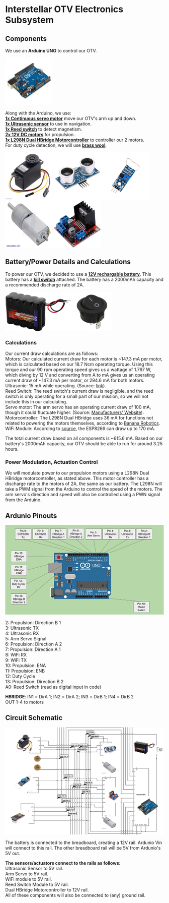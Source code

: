 # Interstellar OTV Electronics Subsystem 

## Components

We use an **Arduino UNO** to control our OTV.  

<img src="/Images/arduino.jpg" width="150" height="150">

Along with the Arduino, we use:  
**[1x Continuous servo motor](https://www.amazon.com/KOOKYE-360-Continuous-Rotation-Helicopter/dp/B019TOJPO4/ref=sr_1_7?crid=14QX980APVMMI&keywords=continuous%2Bservo%2Bmotor%2Barduino&qid=1647354622&sprefix=continuous%2Bservo%2Bm%2Caps%2C61&sr=8-7&th=1)** move our OTV's arm up and down.  
**[1x Ultrasonic sensor](https://www.amazon.com/HC-SR04-Ultrasonic-Distance-Measuring-MEGA2560/dp/B088BT8CDW/ref=asc_df_B088BT8CDW/?tag=hyprod-20&linkCode=df0&hvadid=533439785942&hvpos=&hvnetw=g&hvrand=4127217943768751677&hvpone=&hvptwo=&hvqmt=&hvdev=c&hvdvcmdl=&hvlocint=&hvlocphy=9007733&hvtargid=pla-1434560118174&psc=1)** to use in navigation.  
**[1x Reed switch](https://www.amazon.com/Magnetron-MagSwitch-Arduino-Digital-3-3V-5V/dp/B07MD9GFXN)** to detect magnetism.  
**[2x 12V DC motors](https://www.pololu.com/product/3491/specs)** for propulsion.  
**[1x L298N Dual HBridge Motorcontroller](https://www.amazon.com/Qunqi-2Packs-Controller-Stepper-Arduino/dp/B01M29YK5U)** to controller our 2 motors.  
For duty cycle detection, we will use **[brass wool](https://bluethundertechnologies.com/product/jbc-cl6210-brass-wool/)**.  

<img src="/Images/servo.jpg" width="150" height="150"> <img src="/Images/ultrasonic.jpg" width="150" height="150"> <img src="/Images/reed.jpg" width="150" height="150"> <img src="/Images/motor.jpg" width="150" height="150"> <img src="/Images/motorcontrol.jpg" width="150" height="150">  

## Battery/Power Details and Calculations  

To power our OTV, we decided to use a **[12V rechargable battery](https://www.amazon.com/Tenergy-Capacity-Rechargeable-Replacement-Equipments/dp/B077Y9HNTF/ref=sr_1_7?crid=2S9DGJYMAKD4L&keywords=12v%2Blipo&qid=1645670114&sprefix=12v%2Blipo%2Caps%2C56&sr=8-7&th=1)**. This battery has a **[kill switch](https://www.digikey.com/en/products/detail/e-switch/RR511D1121/2116256?utm_adgroup=Essen%20Deinki&utm_source=google&utm_medium=cpc&utm_campaign=Shopping_DK%2BSupplier_Other&utm_term=&utm_content=Essen%20Deinki&gclid=CjwKCAiA1JGRBhBSEiwAxXblwUSK9cAvCC8N35mnBLSZNJDIzvzn7XprDbPOdZTN3Lrixi0Co2VLMxoCmTwQAvD_BwE)** attached. The battery has a 2000mAh capacity and a recommended discharge rate of 2A.    

<img src="/Images/battery.jpg" width="210" height="125"> <img src="Images/killswitch.jpg" width="125" height="125">

### Calculations  

Our current draw calculations are as follows:  
Motors: Our calculated current draw for each motor is ~147.3 mA per motor, which is calculated based on our 18.7 Ncm operating torque. Using this torque and our 90 rpm operating speed gives us a wattage of 1.767 W, which diving by 12 V and converting from A to mA gives us an operating current draw of ~147.3 mA per motor, or 294.6 mA for both motors.   
Ultrasonic: 15 mA while operating. (Source: [link](https://randomnerdtutorials.com/complete-guide-for-ultrasonic-sensor-hc-sr04/)).  
Reed Switch: The reed switch's current draw is negligible, and the reed switch is only operating for a small part of our mission, so we will not include this in our calculating.   
Servo motor: The arm servo has an operating current draw of 100 mA, though it could fluctuate higher. (Source: [Manufacturers' Website](https://kookye.com/2016/01/01/kookye-servo-motor-metal-gear-360-degree-rotation/)).  
Motorcontroller: The L298N Dual HBridge uses 36 mA for functions not related to powering the motors themselves, according to [Banana Robotics](https://www.bananarobotics.com/shop/L298N-Dual-H-Bridge-Motor-Driver).  
WiFi Module: According to [source](https://www.instructables.com/ESP8266-Pro-Tips/#:~:text=An%20esp8266%20chip%20can%20draw,not%20be%20less%20than%20170mA.), the ESP8266 can draw up to 170 mA.  

The total current draw based on all components is ~615.6 mA.
Based on our battery's 2000mAh capacity, our OTV should be able to run for around 3.25 hours.  

### Power Modulation, Actuation Control  

We will modulate power to our propulsion motors using a L298N Dual HBridge motorcontroller, as stated above. This motor controller has a discharge rate to the motors of 2A, the same as our battery. The L298N will take a PWM signal from the Arduino to control the speed of the motors.
The arm servo's direction and speed will also be controlled using a PWN signal from the Arduino.  

## Ardunio Pinouts

![Ardunio Pinout Chart](/Images/ARDUINOPINOUT.jpg "Ardunio Pinout Chart")  

2: Propulsion: Direction B 1  
3: Ultrasonic TX  
4: Ultrasonic RX  
5: Arm Servo Signal  
6: Propulsion: Direction A 2  
7: Propulsion: Direction A 1  
8: WiFi RX  
9: WiFi TX  
10: Propulsion: ENA   
11: Propulsion: ENB  
12: Duty Cycle  
13: Propulsion: Direction B 2  
A0: Reed Switch (read as digital input in code)  

**HBRIDGE**: IN1 = DirA 1; IN2 = DirA 2; IN3 = DirB 1; IN4 = DirB 2  
OUT 1-4 to motors  

## Circuit Schematic

![OTV Circuit Schematic](/Images/circuitschem.png "OTV Circuit Schematic")

The battery is connected to the breadboard, creating a 12V rail. Ardunio Vin will connect to this rail. The other breadboard rail will be 5V from Ardunio's 5V out.  

**The sensors/actuators connect to the rails as follows:**  
Ultrasonic Sensor to 5V rail.  
Arm Servo to 5V rail.  
WiFi module to 5V rail.  
Reed Switch Module to 5V rail.  
Dual HBridge Motorcontroller to 12V rail.  
All of these components will also be connected to (any) ground rail.

